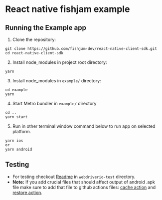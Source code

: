 # React native fishjam example

## Running the Example app

1. Clone the repository:

```
git clone https://github.com/fishjam-dev/react-native-client-sdk.git
cd react-native-client-sdk
```

2. Install node_modules in project root directory:

```
yarn
```

3. Install node_modules in `example/` directory:

```
cd example
yarn
```

4. Start Metro bundler in `example/` directory

```
cd ..
yarn start
```

5. Run in other terminal window command below to run app on selected platform.

```
yarn ios
or
yarn android
```

## Testing

- For testing checkout [Readme](webdriverio-test/readme.md) in `webdriverio-test` directory.
- **Note:** If you add crucial files that should affect output of android .apk file make sure to add that file to github actions files: [cache action](../.github/actions/cache_apk_file/action.yml) and [restore action](../.github/actions/restore_apk_file/action.yml).
